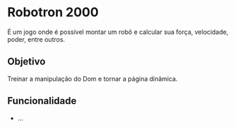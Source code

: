 # Robotron 2000

É um jogo onde é possível montar um robô e calcular sua força, velocidade, poder, entre outros.


## Objetivo

Treinar a manipulação do Dom e tornar a página dinâmica.



## Funcionalidade

- ...